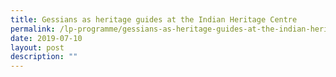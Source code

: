 ```yaml
---
title: Gessians as heritage guides at the Indian Heritage Centre
permalink: /lp-programme/gessians-as-heritage-guides-at-the-indian-heritage-centre/
date: 2019-07-10
layout: post
description: ""
---
```


